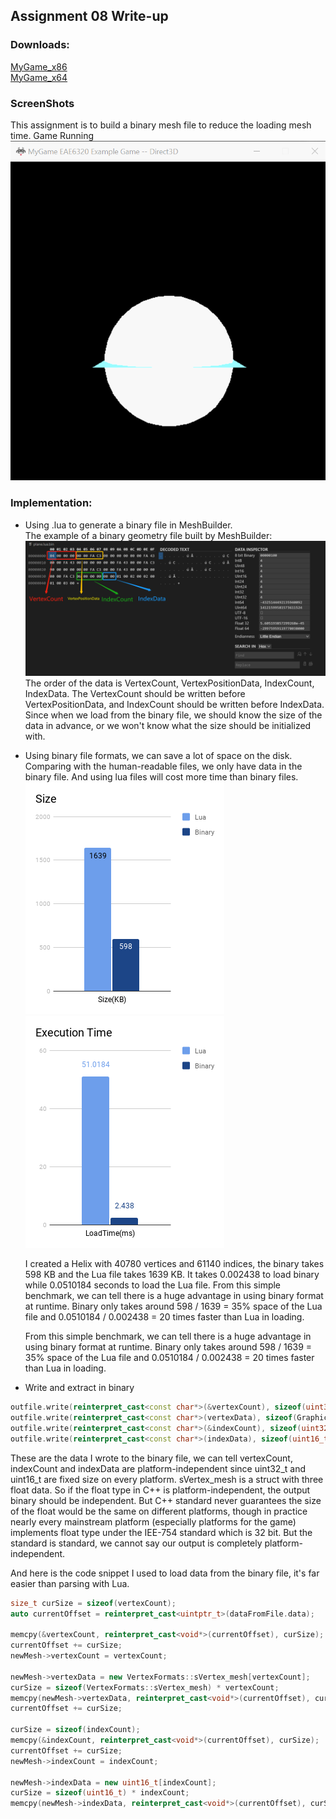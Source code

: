 
## Assignment 08 Write-up  

### Downloads: 

[MyGame_x86](https://github.com/XingnanChen/Engineer2/blob/master/Assignment08/MyGame_x86.zip?raw=true)  
[MyGame_x64](https://github.com/XingnanChen/Engineer2/blob/master/Assignment08/MyGame_x64.zip?raw=true)  

### ScreenShots  
This assignment is to build a binary mesh file to reduce the loading mesh time.
Game Running  
![Image](Assignment08/gamerunning.gif)  

### Implementation:  
- Using .lua to generate a binary file in MeshBuilder.    
	The example of a binary geometry file built by MeshBuilder:   
![Image](Assignment08/binary.png)   
	The order of the data is VertexCount, VertexPositionData, IndexCount, IndexData. The VertexCount should be written before VertexPositionData, and IndexCount should be written before IndexData. Since when we load from the binary file, we should know the size of the data in advance, or we won't know what the size should be initialized with.  
  
- Using binary file formats, we can save a lot of space on the disk. Comparing with the human-readable files, we only have data in the binary file. And using lua files will cost more time than binary files.  
	![Image](Assignment08/Space.png) 
	![Image](Assignment08/Time.png)
	  
	I created a Helix with 40780 vertices and 61140 indices, the binary takes 598 KB and the Lua file takes 1639 KB. It takes 0.002438 to load binary while 0.0510184 seconds to load the Lua file. From this simple benchmark, we can tell there is a huge advantage in using binary format at runtime. Binary only takes around 598 / 1639  = 35% space of the Lua file and 0.0510184 / 0.002438 = 20 times faster than Lua in loading.  

	From this simple benchmark, we can tell there is a huge advantage in using binary format at runtime. Binary only takes around 598 / 1639  = 35% space of the Lua file and 0.0510184 / 0.002438 = 20 times faster than Lua in loading.


- Write and extract in binary
```cpp
outfile.write(reinterpret_cast<const char*>(&vertexCount), sizeof(uint32_t));
outfile.write(reinterpret_cast<const char*>(vertexData), sizeof(Graphics::VertexFormats::sVertex_mesh) * vertexCount);
outfile.write(reinterpret_cast<const char*>(&indexCount), sizeof(uint32_t));
outfile.write(reinterpret_cast<const char*>(indexData), sizeof(uint16_t) * indexCount);
```

These are the data I wrote to the binary file, we can tell vertexCount, indexCount and indexData are platform-independent since uint32_t and uint16_t are fixed size on every platform. sVertex_mesh is a struct with three float data. So if the float type in C++ is platform-independent, the output binary should be independent. But C++ standard never guarantees the size of the float would be the same on different platforms, though in practice nearly every mainstream platform (especially platforms for the game) implements float type under the IEE-754 standard which is 32 bit. But the standard is standard, we cannot say our output is completely platform-independent.  

And here is the code snippet I used to load data from the binary file, it's far easier than parsing with Lua.

```cpp
size_t curSize = sizeof(vertexCount);
auto currentOffset = reinterpret_cast<uintptr_t>(dataFromFile.data);

memcpy(&vertexCount, reinterpret_cast<void*>(currentOffset), curSize);
currentOffset += curSize;
newMesh->vertexCount = vertexCount;

newMesh->vertexData = new VertexFormats::sVertex_mesh[vertexCount];
curSize = sizeof(VertexFormats::sVertex_mesh) * vertexCount;
memcpy(newMesh->vertexData, reinterpret_cast<void*>(currentOffset), curSize);
currentOffset += curSize;

curSize = sizeof(indexCount);
memcpy(&indexCount, reinterpret_cast<void*>(currentOffset), curSize);
currentOffset += curSize;
newMesh->indexCount = indexCount;

newMesh->indexData = new uint16_t[indexCount];
curSize = sizeof(uint16_t) * indexCount;
memcpy(newMesh->indexData, reinterpret_cast<void*>(currentOffset), curSize);
```

